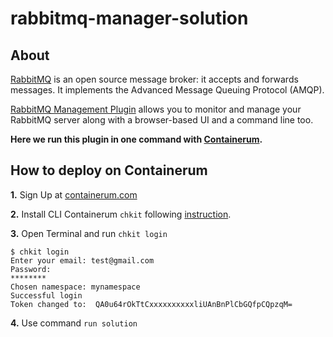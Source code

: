 # rabbitmq-manager-solution

## About
[RabbitMQ](https://www.rabbitmq.com) is an open source message broker: it accepts and forwards messages. It implements the Advanced Message Queuing Protocol (AMQP).

[RabbitMQ Management Plugin](https://www.rabbitmq.com/management.html) allows you to monitor and manage your RabbitMQ server along with a browser-based UI and a command line too.

**Here we run this plugin in one command with [Containerum](https://containerum.com).**

## How to deploy on Containerum

**1.** Sign Up at [containerum.com](https://containerum.com)

**2.** Install CLI Containerum `chkit` following [instruction](https://containerum.com/documentation/Installing-Containerum-CLI-from-binaries).

**3.** Open Terminal and run `chkit login`

```
$ chkit login
Enter your email: test@gmail.com
Password:
********
Chosen namespace: mynamespace
Successful login
Token changed to:  QA0u64rOkTtCxxxxxxxxxxliUAnBnPlCbGQfpCQpzqM=
```
**4.** Use command `run solution`
